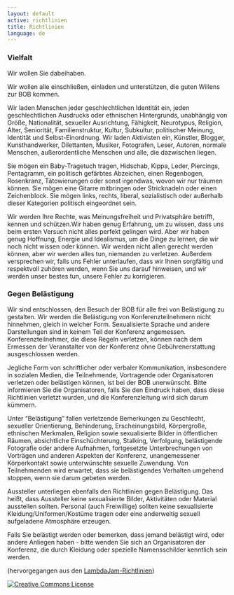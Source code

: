 ```yaml
---
layout: default
active: richtlinien
title: Richtlinien
language: de
---
```


### Vielfalt

Wir wollen Sie dabeihaben.

Wir wollen alle einschließen, einladen und unterstützen, die guten
Willens zur BOB kommen.

Wir laden Menschen jeder geschlechtlichen Identität ein, jeden
geschlechtlichen Ausdrucks oder ethnischen Hintergrunds, unabhängig
von Größe, Nationalität, sexueller Ausrichtung, Fähigkeit, Neurotypus,
Religion, Alter, Seniorität, Familienstruktur, Kultur, Subkultur,
politischer Meinung, Identität und Selbst-Einordnung. Wir laden
Aktivisten ein, Künstler, Blogger, Kunsthandwerker, Dilettanten,
Musiker, Fotografen, Leser, Autoren, normale Menschen,
außerordentliche Menschen und alle, die dazwischen liegen.

Sie mögen ein Baby-Tragetuch tragen, Hidschab, Kippa, Leder,
Piercings, Pentagramm, ein politisch gefärbtes Abzeichen, einen
Regenbogen, Rosenkranz, Tätowierungen oder sonst irgendwas, wovon wir
nur träumen können. Sie mögen eine Gitarre mitbringen oder
Stricknadeln oder einen Zeichenblock. Sie mögen links, rechts,
liberal, sozialistisch oder außerhalb dieser Kategorien politisch
eingeordnet sein.

Wir werden Ihre Rechte, was Meinungsfreiheit und Privatsphäre
betrifft, kennen und schützen.Wir haben genug Erfahrung, um zu wissen,
dass uns beim ersten Versuch nicht alles perfekt gelingen wird. Aber
wir haben genug Hoffnung, Energie und Idealismus, um die Dinge zu
lernen, die wir noch nicht wissen oder können. Wir werden nicht allen
gerecht werden können, aber wir werden alles tun, niemanden zu
verletzen. Außerdem versprechen wir, falls uns Fehler unterlaufen,
dass wir Ihnen sorgfältig und respektvoll zuhören werden, wenn Sie uns
darauf hinweisen, und wir werden unser bestes tun, unsere Fehler zu
korrigieren.

### Gegen Belästigung

Wir sind entschlossen, den Besuch der BOB für alle frei von
Belästigung zu gestalten. Wir werden die Belästigung von
Konferenzteilnehmern nicht hinnehmen, gleich in welcher
Form. Sexualisierte Sprache und andere Darstellungen sind in keinem
Teil der Konferenz angemessen.  Konferenzteilnehmer, die diese Regeln
verletzen, können nach dem Ermessen der Veranstalter von der Konferenz
ohne Gebührenerstattung ausgeschlossen werden.

Jegliche Form von schriftlicher oder verbaler Kommunikation,
insbesondere in sozialen Medien, die Teilnehmende, Vortragende oder
Organisatoren verletzen oder belästigen können, ist bei der BOB
unerwünscht. Bitte informieren Sie die Organisatoren, falls Sie den
Eindruck haben, dass diese Richtlinien verletzt wurden, und die
Konferenzleitung wird sich darum kümmern.

Unter “Belästigung” fallen verletzende Bemerkungen zu Geschlecht,
sexueller Orientierung, Behinderung, Erscheinungsbild, Körpergroße,
ethnischen Merkmalen, Religion sowie sexualisierte Bilder in
öffentlichen Räumen, absichtliche Einschüchterung, Stalking,
Verfolgung, belästigende Fotografie oder andere Aufnahmen,
fortgesetzte Unterbrechungen von Vorträgen und anderen Aspekten der
Konferenz, unangemessener Körperkontakt sowie unterwünschte sexuelle
Zuwendung. Von Teilnehmenden wird erwartet, dass sie belästigendes
Verhalten umgehend stoppen, wenn sie darum gebeten werden.

Aussteller unterliegen ebenfalls den Richtlinien gegen
Belästigung. Das heißt, dass Aussteller keine sexualisierte Bilder,
Aktivitäten oder Material ausstellen sollten. Personal (auch
Freiwillige) sollten keine sexualisierte Kleidung/Uniformen/Kostüme
tragen oder eine anderweitig sexuell aufgeladene Atmosphäre erzeugen.

Falls Sie belästigt werden oder bemerken, dass jemand belästigt wird,
oder andere Anliegen haben - bitte wenden Sie sich an Organisatoren
der Konferenz, die durch Kleidung oder spezielle Namensschilder
kenntlich sein werden.

(hervorgegangen aus den [LambdaJam-Richtlinien](http://www.lambdajam.com/policies.html))

[![Creative Commons License](http://i.creativecommons.org/l/by-sa/3.0/88x31.png)](http://creativecommons.org/licenses/by-sa/3.0/)
